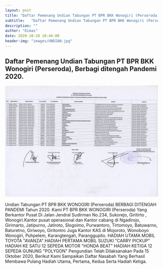 ```yaml
---
layout: post
title: "Daftar Pemenang Undian Tabungan PT BPR BKK Wonogiri (Perseroda), Berbagi ditengah Pandemi 2020."
subtitle:   "Daftar Pemenang Undian Tabungan PT BPR BKK Wonogiri (Perseroda)."
description: ""
author: "Dimas"
date: 2020-10-20 10:44:00
header-img: "images/UNDIAN.jpg"
---
```



## Daftar Pemenang Undian Tabungan PT BPR BKK Wonogiri (Perseroda), Berbagi ditengah Pandemi 2020.

<img src="/images/Daftar Pemenang Hadiah Undian.jpg" class="img-responsive img-centered" alt="">

Undian Tabungan PT BPR BKK WONOGIRI (Perseroda) BERBAGI DITENGAH PANDEMI Tahun 2020.
Kami PT BPR BKK WONOGIRI (Perseroda) Yang Berkantor Pusat Di Jalan Jendral Sudirman No.234, Sukorejo, Giritirto , Wonogiri.Kantor pusat operasional dan Kantor cabang di Ngadirojo, Girimarto, Jatipurno, Jatiroto, Slogoimo, Purwantoro, Tirtomoyo, Batuwarno, Baturetno, Giriwoyo, Giritontro Juga Kantor KAS di Mojoroto, Wonoboyo Wonogiri, Puhpelem, Karangtengah, Paranggupito.
HADIAH UTAMA  MOBIL TOYOTA "AVANZA"
HADIAH PERTAMA  MOBIL SUZUKI "CARRY PICKUP"
HADIAH KE SATU 12 SEPEDA MOTOR "HONDA BEAT"
HADIAH KETIGA 12 SEPEDA GUNUNG "POLYGON"
Pengundian Telah Dilaksanakan Pada 15 Oktober 2020, Berikut Kami Sampaikan Daftar Nasabah Yang Berhasil Membawa Pulang Hadiah Utama, Pertama, Kedua Serta Hadiah Ketiga.


